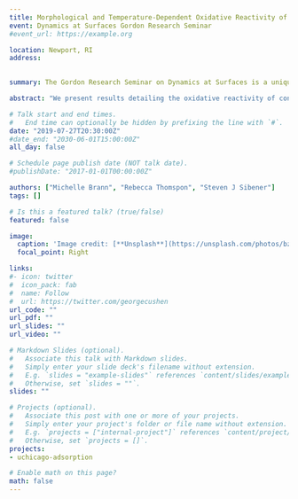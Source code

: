 ```yaml
---
title: Morphological and Temperature-Dependent Oxidative Reactivity of Olefin Thin Films (Invited Oral)
event: Dynamics at Surfaces Gordon Research Seminar
#event_url: https://example.org

location: Newport, RI
address:
 

summary: The Gordon Research Seminar on Dynamics at Surfaces is a unique forum for graduate students, post-docs, and other scientists with comparable levels of experience and education to present and exchange new data and cutting edge ideas.

abstract: "We present results detailing the oxidative reactivity of condensed propene films with particular interest towards epoxidation product formation. These studies were conducted in a state-of-the-art ultra-high vacuum gas-surface chamber equipped for operation involving cryogenic substrate temperatures. After exposing propene films to a supersonic beam of ground state atomic oxygen, O(<sup>3</sup>P) generated from a radio frequency plasma source, RAIR spectra confirm significant propene reactivity towards a variety of products including the propylene oxide, as well as propanal and acetone. Moreover, multilayer propene film thickness appears to influence oxygen diffusion and mobility within the film, and therefore the resulting product formation. Although the initial linear reactivity is independent of film thickness, the amount of propanal and propylene oxide produced eventually plateaus at an amount proportional to the amount of propene starting material. Additionally, by exploring initial reaction rates at surface temperatures ranging from 44 K to 59 K, we are able to elucidate the activation energy for the reaction. Our calculated/observed activation energy (0.5 kcal mol<sup>-1</sup>) closely matches those reported in gas phase studies of the same system. We also note that propene crystallinity is important for reactivity as amorphous propene films have limited reactivity. Overall, this work provides fundamental mechanistic insight into the diffusion and reactivity of ground state atomic oxygen in condensed films of small, unsaturated hydrocarbons. In particular, understanding and maximizing propylene oxide production is important industrially to make polyurethane plastics."

# Talk start and end times.
#   End time can optionally be hidden by prefixing the line with `#`.
date: "2019-07-27T20:30:00Z"
#date_end: "2030-06-01T15:00:00Z"
all_day: false

# Schedule page publish date (NOT talk date).
#publishDate: "2017-01-01T00:00:00Z"

authors: ["Michelle Brann", "Rebecca Thomspon", "Steven J Sibener"]
tags: []

# Is this a featured talk? (true/false)
featured: false

image:
  caption: 'Image credit: [**Unsplash**](https://unsplash.com/photos/bzdhc5b3Bxs)'
  focal_point: Right

links:
#- icon: twitter
#  icon_pack: fab
#  name: Follow
#  url: https://twitter.com/georgecushen
url_code: ""
url_pdf: ""
url_slides: ""
url_video: ""

# Markdown Slides (optional).
#   Associate this talk with Markdown slides.
#   Simply enter your slide deck's filename without extension.
#   E.g. `slides = "example-slides"` references `content/slides/example-slides.md`.
#   Otherwise, set `slides = ""`.
slides: ""

# Projects (optional).
#   Associate this post with one or more of your projects.
#   Simply enter your project's folder or file name without extension.
#   E.g. `projects = ["internal-project"]` references `content/project/deep-learning/index.md`.
#   Otherwise, set `projects = []`.
projects:
- uchicago-adsorption

# Enable math on this page?
math: false
---
```



